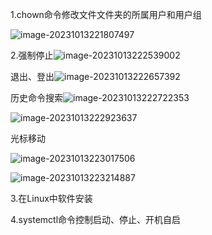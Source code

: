 1.chown命令修改文件文件夹的所属用户和用户组

  ![image-20231013221807497](C:\Users\Lenovo\AppData\Roaming\Typora\typora-user-images\image-20231013221807497.png)

2.强制停止![image-20231013222539002](C:\Users\Lenovo\AppData\Roaming\Typora\typora-user-images\image-20231013222539002.png)

退出、登出![image-20231013222657392](C:\Users\Lenovo\AppData\Roaming\Typora\typora-user-images\image-20231013222657392.png)

历史命令搜索![image-20231013222722353](C:\Users\Lenovo\AppData\Roaming\Typora\typora-user-images\image-20231013222722353.png)

![image-20231013222923637](C:\Users\Lenovo\AppData\Roaming\Typora\typora-user-images\image-20231013222923637.png)

光标移动



![image-20231013223017506](C:\Users\Lenovo\AppData\Roaming\Typora\typora-user-images\image-20231013223017506.png)

![image-20231013223214887](C:\Users\Lenovo\AppData\Roaming\Typora\typora-user-images\image-20231013223214887.png)

3.在Linux中软件安装

4.systemctl命令控制启动、停止、开机自启